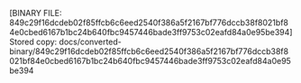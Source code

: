 [BINARY FILE: 849c29f16dcdeb02f85ffcb6c6eed2540f386a5f2167bf776dccb38f8021bf84e0cbed6167b1bc24b640fbc9457446bade3ff9753c02eafd84a0e95be394]
Stored copy: docs/converted-binary/849c29f16dcdeb02f85ffcb6c6eed2540f386a5f2167bf776dccb38f8021bf84e0cbed6167b1bc24b640fbc9457446bade3ff9753c02eafd84a0e95be394
